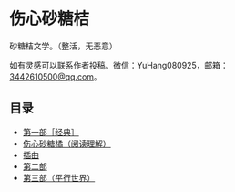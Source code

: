 # 伤心砂糖桔

砂糖桔文学。（整活，无恶意）

如有灵感可以联系作者投稿。微信：YuHang080925，邮箱：3442610500@qq.com。

## 目录

- [第一部［经典］](/chapter1)
- [伤心砂糖橘（阅读理解）](/reading)
- [插曲](/chaqu)
- [第二部](/chapter2)
- [第三部（平行世界）](/chapter3)
